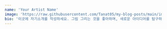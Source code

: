 ```yaml
---
name: 'Your Artist Name'
image: 'https://raw.githubusercontent.com/Tanat05/my-blog-posts/main/images/my-avatar.png'
bio: '이곳에 자기소개를 작성하세요. 그림 그리는 것을 좋아하며, 새로운 아이디어를 탐구하는 것을 즐깁니다.'
---
```

